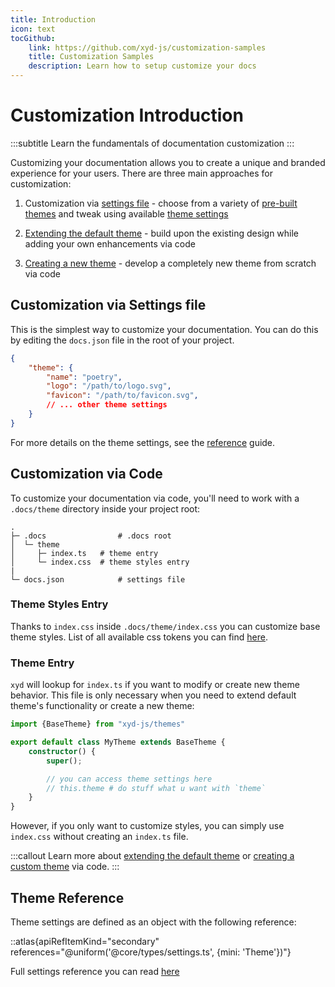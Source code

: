 ```yaml
---
title: Introduction
icon: text
tocGithub: 
    link: https://github.com/xyd-js/customization-samples
    title: Customization Samples
    description: Learn how to setup customize your docs
---
```


# Customization Introduction
:::subtitle
Learn the fundamentals of documentation customization
:::

Customizing your documentation allows you to create a unique and branded experience for your users.
There are three main approaches for customization:

1. Customization via [settings file](/docs/guides/settings) - choose from a variety of [pre-built themes](/docs/guides/themes) 
and tweak using available [theme settings](/docs/guides/customization-introduction#theme-reference)

2. [Extending the default theme](/docs/guides/extending-default-theme) - build upon the existing design while adding your own enhancements via code

3. [Creating a new theme](/docs/guides/custom-theme) - develop a completely new theme from scratch via code

## Customization via Settings file
This is the simplest way to customize your documentation.
 You can do this by editing the `docs.json` file in the root of your project.

```json
{
    "theme": {
        "name": "poetry",
        "logo": "/path/to/logo.svg",
        "favicon": "/path/to/favicon.svg",
        // ... other theme settings
    }
}
```
For more details on the theme settings, see the [reference](/docs/guides/customization-introduction#theme-reference) guide.

## Customization via Code
To customize your documentation via code, you'll need to work with a `.docs/theme` directory inside your project root:
```
.
├─ .docs                # .docs root
│  └─ theme
│     ├─ index.ts   # theme entry
│     └─ index.css  # theme styles entry
|
└─ docs.json            # settings file
```

### Theme Styles Entry
Thanks to `index.css` inside `.docs/theme/index.css` you can customize base theme styles.
List of all available css tokens you can find [here](https://github.com/livesession/xyd/blob/master/packages/xyd-themes/src/styles/tokens.css).

### Theme Entry
<code>xyd</code> will lookup for `index.ts` if you want to modify or create new theme behavior. 
This file is only necessary when you need to extend default theme's functionality or create a new theme:

```ts
import {BaseTheme} from "xyd-js/themes"

export default class MyTheme extends BaseTheme {
    constructor() {
        super();

        // you can access theme settings here
        // this.theme # do stuff what u want with `theme`
    }
}
```

However, if you only want to customize styles, you can simply use `index.css` without creating an `index.ts` file.


:::callout
Learn more about [extending the default theme](/docs/guides/extending-default-theme)
or [creating a custom theme](/docs/guides/custom-theme) via code.
:::

## Theme Reference

Theme settings are defined as an object with the following reference:

::atlas{apiRefItemKind="secondary" references="@uniform('@core/types/settings.ts', {mini: 'Theme'})"}

Full settings reference you can read [here](/docs/guides/settings#reference)

